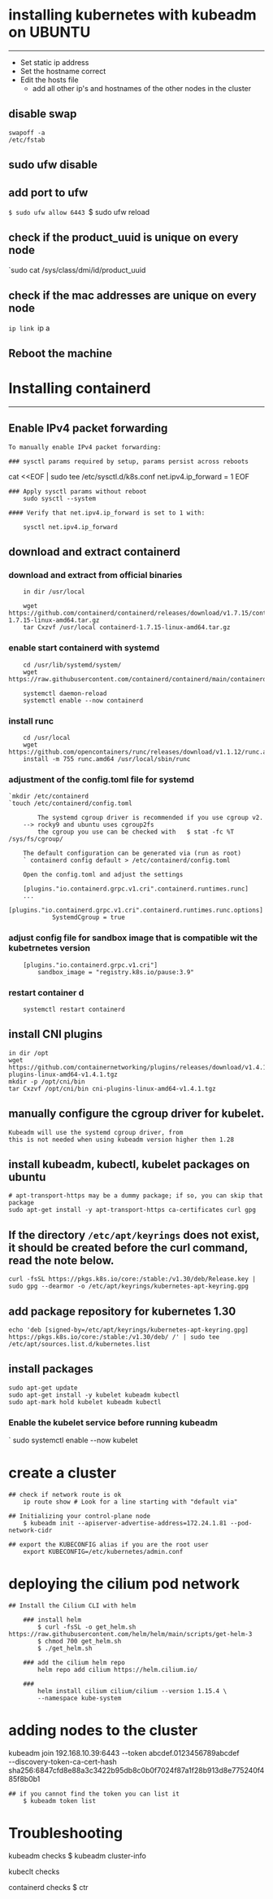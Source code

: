# installing kubernetes with kubeadm on UBUNTU
-------------------------
- Set static ip address
- Set the hostname correct
- Edit the hosts file
  - add all other ip's and hostnames of the other nodes in the cluster
## disable swap
    swapoff -a
    /etc/fstab
    
## sudo ufw disable
## add port to ufw
`$ sudo ufw allow 6443
`$ sudo ufw reload

## check if the product_uuid is unique on every node
`sudo cat /sys/class/dmi/id/product_uuid

## check if the mac addresses are unique on every node
`ip link
`ip a

## Reboot the machine
# Installing containerd
-----------------------
## Enable IPv4 packet forwarding
    To manually enable IPv4 packet forwarding:

    ### sysctl params required by setup, params persist across reboots

cat <<EOF | sudo tee /etc/sysctl.d/k8s.conf
net.ipv4.ip_forward = 1
EOF

    ### Apply sysctl params without reboot
        sudo sysctl --system

    #### Verify that net.ipv4.ip_forward is set to 1 with:

        sysctl net.ipv4.ip_forward

## download and extract containerd   
### download and extract from official binaries
        in dir /usr/local

        wget https://github.com/containerd/containerd/releases/download/v1.7.15/containerd-1.7.15-linux-amd64.tar.gz
        tar Cxzvf /usr/local containerd-1.7.15-linux-amd64.tar.gz

### enable start containerd with systemd
        cd /usr/lib/systemd/system/
        wget https://raw.githubusercontent.com/containerd/containerd/main/containerd.service

        systemctl daemon-reload
        systemctl enable --now containerd

### install runc
        cd /usr/local
        wget https://github.com/opencontainers/runc/releases/download/v1.1.12/runc.amd64
        install -m 755 runc.amd64 /usr/local/sbin/runc

### adjustment of the config.toml file for systemd
    `mkdir /etc/containerd
    `touch /etc/containerd/config.toml

            The systemd cgroup driver is recommended if you use cgroup v2.
        --> rocky9 and ubuntu uses cgroup2fs
            the cgroup you use can be checked with   $ stat -fc %T /sys/fs/cgroup/

        The default configuration can be generated via (run as root)
        ` containerd config default > /etc/containerd/config.toml

        Open the config.toml and adjust the settings

        [plugins."io.containerd.grpc.v1.cri".containerd.runtimes.runc]
        ...
            [plugins."io.containerd.grpc.v1.cri".containerd.runtimes.runc.options]
                SystemdCgroup = true

### adjust config file for sandbox image that is compatible wit the kubetrnetes version
        [plugins."io.containerd.grpc.v1.cri"]
            sandbox_image = "registry.k8s.io/pause:3.9"

### restart container d
        systemctl restart containerd

## install CNI plugins
    in dir /opt
    wget https://github.com/containernetworking/plugins/releases/download/v1.4.1/cni-plugins-linux-amd64-v1.4.1.tgz
    mkdir -p /opt/cni/bin
    tar Cxzvf /opt/cni/bin cni-plugins-linux-amd64-v1.4.1.tgz


## manually configure the cgroup driver for kubelet.
    Kubeadm will use the systemd cgroup driver, from
    this is not needed when using kubeadm version higher then 1.28

## install kubeadm, kubectl, kubelet packages on ubuntu
``` sudo apt-get update
# apt-transport-https may be a dummy package; if so, you can skip that package
sudo apt-get install -y apt-transport-https ca-certificates curl gpg
```

## If the directory `/etc/apt/keyrings` does not exist, it should be created before the curl command, read the note below.
```
curl -fsSL https://pkgs.k8s.io/core:/stable:/v1.30/deb/Release.key | sudo gpg --dearmor -o /etc/apt/keyrings/kubernetes-apt-keyring.gpg
```
## add package repository for kubernetes 1.30
```
echo 'deb [signed-by=/etc/apt/keyrings/kubernetes-apt-keyring.gpg] https://pkgs.k8s.io/core:/stable:/v1.30/deb/ /' | sudo tee /etc/apt/sources.list.d/kubernetes.list
```

## install packages
```
sudo apt-get update
sudo apt-get install -y kubelet kubeadm kubectl
sudo apt-mark hold kubelet kubeadm kubectl
```

### Enable the kubelet service before running kubeadm
` sudo systemctl enable --now kubelet

# create a cluster
    ## check if network route is ok
        ip route show # Look for a line starting with "default via"

    ## Initializing your control-plane node
        $ kubeadm init --apiserver-advertise-address=172.24.1.81 --pod-network-cidr
    
    ## export the KUBECONFIG alias if you are the root user
        export KUBECONFIG=/etc/kubernetes/admin.conf

# deploying the cilium pod network
    ## Install the Cilium CLI with helm

        ### install helm
            $ curl -fsSL -o get_helm.sh https://raw.githubusercontent.com/helm/helm/main/scripts/get-helm-3
            $ chmod 700 get_helm.sh
            $ ./get_helm.sh

        ### add the cilium helm repo
            helm repo add cilium https://helm.cilium.io/

        ###
            helm install cilium cilium/cilium --version 1.15.4 \
            --namespace kube-system


# adding nodes to the cluster

kubeadm join 192.168.10.39:6443 --token abcdef.0123456789abcdef \
        --discovery-token-ca-cert-hash sha256:6847cfd8e88a3c3422b95db8c0b0f7024f87a1f28b913d8e775240f485f8b0b1

    ## if you cannot find the token you can list it
        $ kubeadm token list



# Troubleshooting

kubeadm checks
$ kubeadm cluster-info

kubeclt checks


containerd checks
$ ctr
